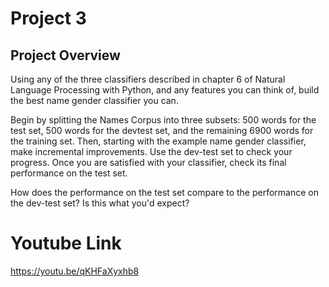 # Project 3

## Project Overview  
Using any of the three classifiers described in chapter 6 of Natural Language Processing with Python, and any features you can think of, build the best name gender classifier you can.

Begin by splitting the Names Corpus into three subsets: 500 words for the test set, 500 words for the devtest set, and the remaining 6900 words for the training set. Then, starting with the example name gender classifier, make incremental improvements. Use the dev-test set to check your progress. Once you are satisfied with your classifier, check its final performance on the test set.

How does the performance on the test set compare to the performance on the dev-test set? Is this what you'd expect?

# Youtube Link  

https://youtu.be/qKHFaXyxhb8

